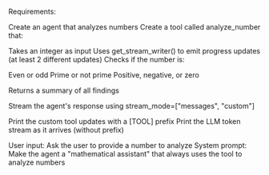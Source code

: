 Requirements:

Create an agent that analyzes numbers
Create a tool called analyze_number that:

Takes an integer as input
Uses get_stream_writer() to emit progress updates (at least 2 different updates)
Checks if the number is:

Even or odd
Prime or not prime
Positive, negative, or zero


Returns a summary of all findings


Stream the agent's response using stream_mode=["messages", "custom"]

Print the custom tool updates with a [TOOL] prefix
Print the LLM token stream as it arrives (without prefix)


User input: Ask the user to provide a number to analyze
System prompt: Make the agent a "mathematical assistant" that always uses the tool to analyze numbers